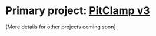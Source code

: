 # Primary project: [PitClamp v3](https://github.com/THEarmpit/OSSM-Designs/blob/main/PitClamp%20v3)

[More details for other projects coming soon]

